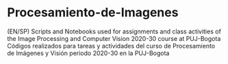 # Procesamiento-de-Imagenes
(EN/SP) 
Scripts and Notebooks used for assignments and class activities of the Image Processing and Computer Vision 2020-30 course at PUJ-Bogota
Códigos realizados para tareas y actividades del curso de Procesamiento de Imágenes y Visión periodo 2020-30 en la PUJ-Bogota
